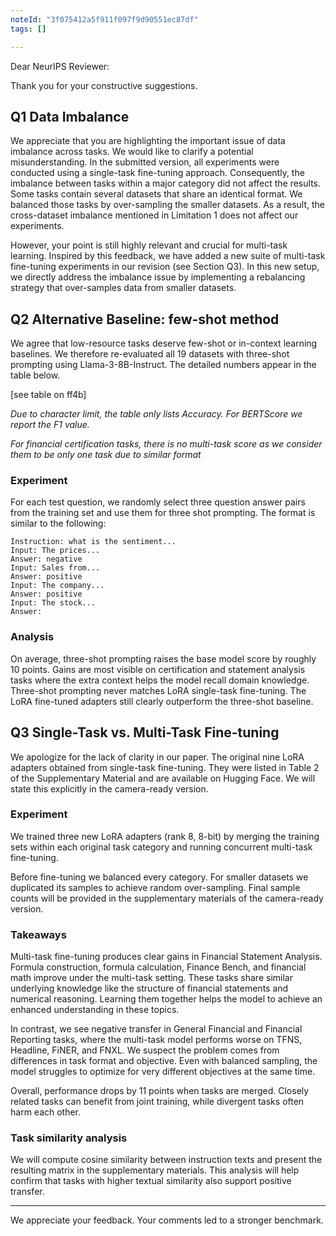 ```yaml
---
noteId: "3f075412a5f911f097f9d90551ec87df"
tags: []

---
```


Dear NeurIPS Reviewer:

Thank you for your constructive suggestions.

## Q1 Data Imbalance

We appreciate that you are highlighting the important issue of data imbalance across tasks. We would like to clarify a
potential misunderstanding. In the submitted version, all experiments were
conducted using a single-task fine-tuning approach. Consequently, the imbalance between tasks within a major category
did not affect the results. Some tasks contain several datasets that share an identical format. We balanced those tasks
by over-sampling the smaller
datasets. As a result, the cross-dataset imbalance mentioned in Limitation 1 does not affect our experiments.

However, your point is still highly relevant and crucial for multi-task learning.
Inspired by this feedback, we have added a new suite of multi-task fine-tuning experiments in our revision (see Section
Q3). In this new setup, we directly address the imbalance issue by implementing a rebalancing strategy that over-samples
data from smaller datasets.

## Q2 Alternative Baseline: few-shot method

We agree that low-resource tasks deserve few-shot or in-context learning baselines. We therefore re-evaluated all
19 datasets with three-shot prompting using Llama-3-8B-Instruct. The detailed numbers appear in the table below.

[see table on ff4b]

*Due to character limit, the table only lists Accuracy. For BERTScore we report the F1 value.*

_For financial certification tasks, there is no multi-task score as we consider them to be only one task due to similar
format_

### Experiment

For each test question, we randomly select three question answer pairs from the training set and use them for three shot
prompting. The format is similar to the following: 
```
Instruction: what is the sentiment...
Input: The prices...
Answer: negative
Input: Sales from...
Answer: positive
Input: The company...
Answer: positive
Input: The stock...
Answer: 
```

### Analysis

On average, three-shot prompting raises the base model score by roughly 10 points. Gains are most visible
on certification and statement analysis tasks where the extra context helps the model recall domain knowledge.
Three-shot prompting never matches LoRA single-task fine-tuning. The LoRA fine-tuned adapters still clearly outperform
the three-shot baseline.

## Q3 Single-Task vs. Multi-Task Fine-tuning

We apologize for the lack of clarity in our paper. The original nine LoRA adapters obtained from single-task
fine-tuning. They were listed in Table 2 of the Supplementary Material and are available on Hugging Face. We will state
this explicitly in the camera-ready version.

### Experiment

We trained three new LoRA adapters (rank 8, 8-bit) by merging the training sets within each original task category and
running concurrent multi-task fine-tuning.

Before fine-tuning we balanced every category. For smaller datasets we duplicated its samples to achieve random
over-sampling. Final sample counts will be provided in the supplementary materials of the camera-ready version.

### Takeaways

Multi-task fine-tuning produces clear gains in Financial Statement Analysis. Formula construction, formula
calculation, Finance Bench, and financial math improve under the multi-task setting. These tasks share similar
underlying knowledge like the structure of financial statements and numerical reasoning. Learning them together
helps the model to achieve an enhanced understanding in these topics.

In contrast, we see negative transfer in General Financial and Financial Reporting tasks, where the multi-task model
performs worse on TFNS, Headline, FiNER, and FNXL. We suspect the problem comes from differences in task format and
objective. Even with balanced sampling, the model struggles to optimize for very different objectives at the same time.

Overall, performance drops by 11 points when tasks are merged. Closely related tasks can benefit from joint training, while
divergent tasks often harm each other.

### Task similarity analysis

We will compute cosine similarity between instruction texts and present the resulting matrix in the
supplementary materials. This analysis will help confirm that tasks with higher textual similarity also support positive
transfer.

---

We appreciate your feedback. Your comments led to a stronger benchmark.
